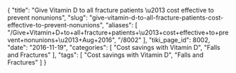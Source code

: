 {
    "title": "Give Vitamin D to all fracture patients \u2013 cost effective to prevent nonunions",
    "slug": "give-vitamin-d-to-all-fracture-patients-cost-effective-to-prevent-nonunions",
    "aliases": [
        "/Give+Vitamin+D+to+all+fracture+patients+\u2013+cost+effective+to+prevent+nonunions+\u2013+Aug+2016",
        "/8002"
    ],
    "tiki_page_id": 8002,
    "date": "2016-11-19",
    "categories": [
        "Cost savings with Vitamin D",
        "Falls and Fractures"
    ],
    "tags": [
        "Cost savings with Vitamin D",
        "Falls and Fractures"
    ]
}